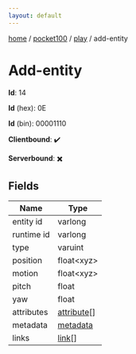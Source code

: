 ```yaml
---
layout: default
---
```


[home](/)  /  [pocket100](/protocol/pocket100)  /  [play](/protocol/pocket100/play)  /  add-entity

# Add-entity

**Id**: 14

**Id** (hex): 0E

**Id** (bin): 00001110

**Clientbound**: ✔️

**Serverbound**: ✖️

## Fields

Name | Type
---|---
entity id | varlong
runtime id | varlong
type | varuint
position | float&lt;xyz&gt;
motion | float&lt;xyz&gt;
pitch | float
yaw | float
attributes | [attribute](/protocol/pocket100/types/attribute)[]
metadata | [metadata](/protocol/pocket100/metadata)
links | [link](/protocol/pocket100/types/link)[]


